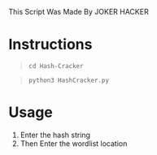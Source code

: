This Script Was Made By JOKER HACKER

# Instructions

>`cd Hash-Cracker`

>`python3 HashCracker.py`

# Usage

1. Enter the hash string
2. Then Enter the wordlist location
